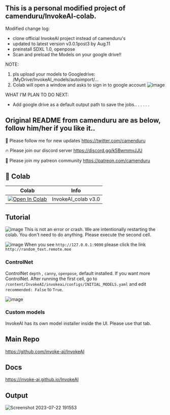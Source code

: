 ## This is a personal modified project of camenduru/InvokeAI-colab.
Modified change log:
 - clone official InvokeAI project instead of camenduru's
 - updated to latest version v3.0.1post3 by Aug.11
 - preinstall SDXL 1.0, openpose
 - Scan and preload the Models on your google drive!!

NOTE: 
1. pls upload your models to Googledrive: /MyDrive/InvokeAI_models/autoimport/...
2. Colab will open a window and asks to sign in to google account
![image](https://github.com/starvskii/InvokeAI-colab-SS/assets/53967896/1e13f4fd-3fb8-4257-8454-83ddcff17f4f)


WHAT I'M PLAN TO DO NEXT:
 - Add google drive as a default output path to save the jobs..
.
.
.
.
.


## Original README from camenduru are as below, follow him/her if you like it..


🐣 Please follow me for new updates https://twitter.com/camenduru

🔥 Please join our discord server https://discord.gg/k5BwmmvJJU

🥳 Please join my patreon community https://patreon.com/camenduru

## 🦒 Colab

| Colab | Info
| --- | --- |
[![Open In Colab](https://colab.research.google.com/assets/colab-badge.svg)](https://colab.research.google.com/github/camenduru/InvokeAI-colab/blob/main/InvokeAI_colab.ipynb) | InvokeAI_colab v3.0

## Tutorial 
![image](https://github.com/camenduru/InvokeAI-colab/assets/54370274/25f36aa3-e4da-4bef-a951-b8b6c6aff5d3)
This is not an error or crash. We are intentionally restarting the colab. You don't need to do anything. Please execute the second cell.

![image](https://github.com/camenduru/InvokeAI-colab/assets/54370274/a2c1dd61-bef8-4bc4-bd5c-3fe0c3d88d0c)
When you see `http://127.0.0.1:9090` please click the link `http://random_text.remote.moe`

### ControlNet
ControlNet `depth` , `canny`, `openpose`, default installed. If you want more ControlNet. After running the first cell, go to `/content/InvokeAI/invokeai/configs/INITIAL_MODELS.yaml` and edit `recommended: False` to `True`.

![image](https://github.com/camenduru/InvokeAI-colab/assets/54370274/0aeecc0e-7442-478b-ab5e-b044861d5603)

### Custom models
InvokeAI has its own model installer inside the UI. Please use that tab.

## Main Repo
https://github.com/invoke-ai/InvokeAI <br />

## Docs
https://invoke-ai.github.io/InvokeAI <br />

## Output
![Screenshot 2023-07-22 191553](https://github.com/camenduru/InvokeAI-colab/assets/54370274/cbf74b6a-28e6-43f4-8882-1bf9217cafcb)
